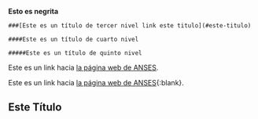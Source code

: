 **Esto es negrita**



    ###[Este es un título de tercer nivel link este titulo](#este-titulo)

    ####Este es un título de cuarto nivel

    #####Este es un título de quinto nivel

Este es un link hacia [la página web de ANSES](https://www.anses.gob.ar/).

Este es un link hacia [la página web de ANSES](https://www.anses.gob.ar/){:blank}.


















## Este Título
